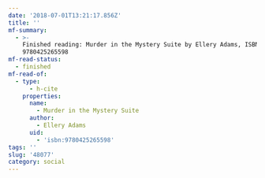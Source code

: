 ```yaml
---
date: '2018-07-01T13:21:17.856Z'
title: ''
mf-summary:
  - >-
    Finished reading: Murder in the Mystery Suite by Ellery Adams, ISBN:
    9780425265598
mf-read-status:
  - finished
mf-read-of:
  - type:
      - h-cite
    properties:
      name:
        - Murder in the Mystery Suite
      author:
        - Ellery Adams
      uid:
        - 'isbn:9780425265598'
tags: ''
slug: '48077'
category: social
---
```

